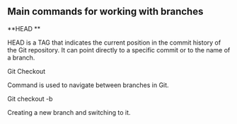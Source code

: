 ## Main commands for working with branches

**HEAD **

HEAD is a TAG that indicates the current position in the commit history of the Git repository. It can point directly to a specific commit or to the name of a branch.

Git Checkout 

Command is used to navigate between branches in Git.

Git checkout -b

Creating a new branch and switching to it.
